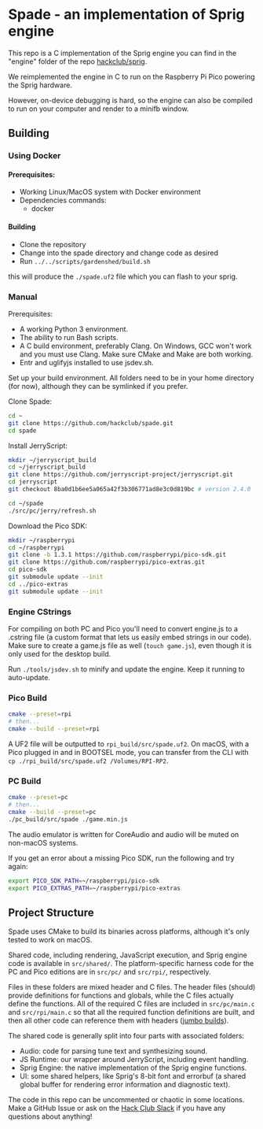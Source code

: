 # Spade - an implementation of Sprig engine

This repo is a C implementation of the Sprig engine you can find in the "engine" folder of the repo [hackclub/sprig](https://github.com/hackclub/sprig).

We reimplemented the engine in C to run on the Raspberry Pi Pico powering the Sprig hardware.

However, on-device debugging is hard, so the engine can also be compiled to run on your computer and render to a minifb window.

## Building

### Using Docker

#### Prerequisites:
 - Working Linux/MacOS system with Docker environment
 - Dependencies commands:
   - docker

#### Building
 - Clone the repository
 - Change into the spade directory and change code as desired
 - Run `../../scripts/gardenshed/build.sh`
   
this will produce the ``./spade.uf2`` file which you can flash to your sprig. 

### Manual
Prerequisites:

- A working Python 3 environment.
- The ability to run Bash scripts.
- A C build environment, preferably Clang. On Windows, GCC won't work and you must use Clang. Make sure CMake and Make are both working.
- Entr and uglifyjs installed to use jsdev.sh.

Set up your build environment. All folders need to be in your home directory (for now), although they can be symlinked if you prefer.

Clone Spade:

```sh
cd ~
git clone https://github.com/hackclub/spade.git
cd spade
```

Install JerryScript:

```sh
mkdir ~/jerryscript_build
cd ~/jerryscript_build
git clone https://github.com/jerryscript-project/jerryscript.git
cd jerryscript
git checkout 8ba0d1b6ee5a065a42f3b306771ad8e3c0d819bc # version 2.4.0

cd ~/spade
./src/pc/jerry/refresh.sh
```

Download the Pico SDK:

```sh
mkdir ~/raspberrypi
cd ~/raspberrypi
git clone -b 1.3.1 https://github.com/raspberrypi/pico-sdk.git
git clone https://github.com/raspberrypi/pico-extras.git
cd pico-sdk
git submodule update --init
cd ../pico-extras
git submodule update --init
```

### Engine CStrings

For compiling on both PC and Pico you'll need to convert engine.js to a .cstring file (a custom format that lets us easily embed strings in our code). Make sure to create a game.js file as well (`touch game.js`), even though it is only used for the desktop build.

Run `./tools/jsdev.sh` to minify and update the engine. Keep it running to auto-update.

### Pico Build

```sh
cmake --preset=rpi
# then...
cmake --build --preset=rpi
```

A UF2 file will be outputted to `rpi_build/src/spade.uf2`. On macOS, with a Pico plugged in and in BOOTSEL mode, you can transfer from the CLI with `cp ./rpi_build/src/spade.uf2 /Volumes/RPI-RP2`.

### PC Build

```sh
cmake --preset=pc
# then...
cmake --build --preset=pc
./pc_build/src/spade ./game.min.js
```

The audio emulator is written for CoreAudio and audio will be muted on non-macOS systems.

If you get an error about a missing Pico SDK, run the following and try again:

```sh
export PICO_SDK_PATH=~/raspberrypi/pico-sdk
export PICO_EXTRAS_PATH=~/raspberrypi/pico-extras
```

## Project Structure

Spade uses CMake to build its binaries across platforms, although it's only tested to work on macOS.

Shared code, including rendering, JavaScript execution, and Sprig engine code is available in `src/shared/`. The platform-specific harness code for the PC and Pico editions are in `src/pc/` and `src/rpi/`, respectively.

Files in these folders are mixed header and C files. The header files (should) provide definitions for functions and globals, while the C files actually define the functions. All of the required C files are included in `src/pc/main.c` and `src/rpi/main.c` so that all the required function definitions are built, and then all other code can reference them with headers ([jumbo builds](https://en.wikipedia.org/wiki/Unity_build)).

The shared code is generally split into four parts with associated folders:

- Audio: code for parsing tune text and synthesizing sound.
- JS Runtime: our wrapper around JerryScript, including event handling.
- Sprig Engine: the native implementation of the Sprig engine functions.
- UI: some shared helpers, like Sprig's 8-bit font and errorbuf (a shared global buffer for rendering error information and diagnostic text).

The code in this repo can be uncommented or chaotic in some locations. Make a GitHub Issue or ask on the [Hack Club Slack](https://hackclub.com/slack/) if you have any questions about anything!

